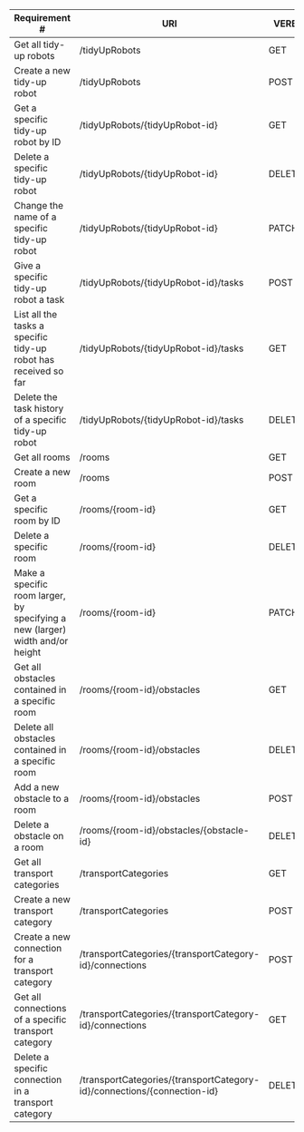 |Requirement # | URI | VERB |
|---|---|---|
| Get all tidy-up robots                                                                     | /tidyUpRobots | GET |
| Create a new tidy-up robot                                                                 | /tidyUpRobots | POST |
| Get a specific tidy-up robot by ID                                                         | /tidyUpRobots/{tidyUpRobot-id} | GET |
| Delete a specific tidy-up robot                                                            | /tidyUpRobots/{tidyUpRobot-id} | DELETE |
| Change the name of a specific tidy-up robot                                                | /tidyUpRobots/{tidyUpRobot-id}| PATCH|
| Give a specific tidy-up robot a task                                                       | /tidyUpRobots/{tidyUpRobot-id}/tasks| POST |
| List all the tasks a specific tidy-up robot has received so far                            | /tidyUpRobots/{tidyUpRobot-id}/tasks | GET |
| Delete the task history of a specific tidy-up robot                                        | /tidyUpRobots/{tidyUpRobot-id}/tasks | DELETE |
| Get all rooms                                                                              | /rooms | GET  |
| Create a new room                                                                          | /rooms | POST |
| Get a specific room by ID                                                                  | /rooms/{room-id}| GET |
| Delete a specific room                                                                     | /rooms/{room-id} | DELETE |
| Make a specific room larger, by specifying a new (larger) width and/or height              | /rooms/{room-id} | PATCH |
| Get all obstacles contained in a specific room                                             | /rooms/{room-id}/obstacles | GET |
| Delete all obstacles contained in a specific room                                          | /rooms/{room-id}/obstacles | DELETE |
| Add a new obstacle to a room                                                               | /rooms/{room-id}/obstacles | POST |
| Delete a obstacle on a room                                                                | /rooms/{room-id}/obstacles/{obstacle-id} | DELETE |
| Get all transport categories                                                               | /transportCategories | GET |
| Create a new transport category                                                            | /transportCategories | POST |
| Create a new connection for a transport category                                           | /transportCategories/{transportCategory-id}/connections| POST |
| Get all connections of a specific transport category                                       | /transportCategories/{transportCategory-id}/connections | GET|
| Delete a specific connection in a transport category                                       | /transportCategories/{transportCategory-id}/connections/{connection-id}| DELETE |
